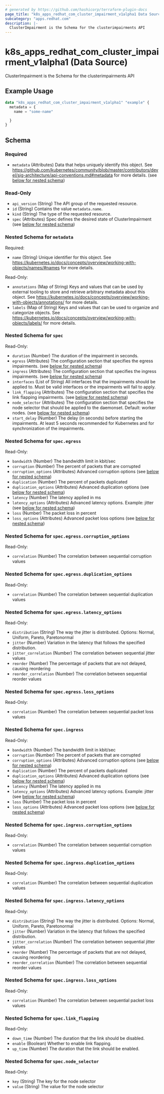 ```yaml
---
# generated by https://github.com/hashicorp/terraform-plugin-docs
page_title: "k8s_apps_redhat_com_cluster_impairment_v1alpha1 Data Source - terraform-provider-k8s"
subcategory: "apps.redhat.com"
description: |-
  ClusterImpairment is the Schema for the clusterimpairments API
---
```


# k8s_apps_redhat_com_cluster_impairment_v1alpha1 (Data Source)

ClusterImpairment is the Schema for the clusterimpairments API

## Example Usage

```terraform
data "k8s_apps_redhat_com_cluster_impairment_v1alpha1" "example" {
  metadata = {
    name = "some-name"

  }
}
```

<!-- schema generated by tfplugindocs -->
## Schema

### Required

- `metadata` (Attributes) Data that helps uniquely identify this object. See https://github.com/kubernetes/community/blob/master/contributors/devel/sig-architecture/api-conventions.md#metadata for more details. (see [below for nested schema](#nestedatt--metadata))

### Read-Only

- `api_version` (String) The API group of the requested resource.
- `id` (String) Contains the value `metadata.name`.
- `kind` (String) The type of the requested resource.
- `spec` (Attributes) Spec defines the desired state of ClusterImpairment (see [below for nested schema](#nestedatt--spec))

<a id="nestedatt--metadata"></a>
### Nested Schema for `metadata`

Required:

- `name` (String) Unique identifier for this object. See https://kubernetes.io/docs/concepts/overview/working-with-objects/names/#names for more details.

Read-Only:

- `annotations` (Map of String) Keys and values that can be used by external tooling to store and retrieve arbitrary metadata about this object. See https://kubernetes.io/docs/concepts/overview/working-with-objects/annotations/ for more details.
- `labels` (Map of String) Keys and values that can be used to organize and categorize objects. See https://kubernetes.io/docs/concepts/overview/working-with-objects/labels/ for more details.


<a id="nestedatt--spec"></a>
### Nested Schema for `spec`

Read-Only:

- `duration` (Number) The duration of the impairment in seconds.
- `egress` (Attributes) The configuration section that specifies the egress impairments. (see [below for nested schema](#nestedatt--spec--egress))
- `ingress` (Attributes) The configuration section that specifies the ingress impairments. (see [below for nested schema](#nestedatt--spec--ingress))
- `interfaces` (List of String) All interfaces that the impairments should be applied to. Must be valid interfaces or the impairments will fail to apply.
- `link_flapping` (Attributes) The configuration section that specifies the link flapping impairments. (see [below for nested schema](#nestedatt--spec--link_flapping))
- `node_selector` (Attributes) The configuration section that specifies the node selector that should be applied to the daemonset. Default: worker nodes. (see [below for nested schema](#nestedatt--spec--node_selector))
- `start_delay` (Number) The delay (in seconds) before starting the impairments. At least 5 seconds recommended for Kubernetes and for synchronization of the impairments.

<a id="nestedatt--spec--egress"></a>
### Nested Schema for `spec.egress`

Read-Only:

- `bandwidth` (Number) The bandwidth limit in kbit/sec
- `corruption` (Number) The percent of packets that are corrupted
- `corruption_options` (Attributes) Advanced corruption options (see [below for nested schema](#nestedatt--spec--egress--corruption_options))
- `duplication` (Number) The percent of packets duplicated
- `duplication_options` (Attributes) Advanced duplication options (see [below for nested schema](#nestedatt--spec--egress--duplication_options))
- `latency` (Number) The latency applied in ms
- `latency_options` (Attributes) Advanced latency options. Example: jitter (see [below for nested schema](#nestedatt--spec--egress--latency_options))
- `loss` (Number) The packet loss in percent
- `loss_options` (Attributes) Advanced packet loss options (see [below for nested schema](#nestedatt--spec--egress--loss_options))

<a id="nestedatt--spec--egress--corruption_options"></a>
### Nested Schema for `spec.egress.corruption_options`

Read-Only:

- `correlation` (Number) The correlation between sequential corruption values


<a id="nestedatt--spec--egress--duplication_options"></a>
### Nested Schema for `spec.egress.duplication_options`

Read-Only:

- `correlation` (Number) The correlation between sequential duplication values


<a id="nestedatt--spec--egress--latency_options"></a>
### Nested Schema for `spec.egress.latency_options`

Read-Only:

- `distribution` (String) The way the jitter is distributed. Options: Normal, Uniform, Pareto, Paretonormal
- `jitter` (Number) Variation in the latency that follows the specified distribution.
- `jitter_correlation` (Number) The correlation between sequential jitter values
- `reorder` (Number) The percentage of packets that are not delayed, causing reordering
- `reorder_correlation` (Number) The correlation between sequential reorder values


<a id="nestedatt--spec--egress--loss_options"></a>
### Nested Schema for `spec.egress.loss_options`

Read-Only:

- `correlation` (Number) The correlation between sequential packet loss values



<a id="nestedatt--spec--ingress"></a>
### Nested Schema for `spec.ingress`

Read-Only:

- `bandwidth` (Number) The bandwidth limit in kbit/sec
- `corruption` (Number) The percent of packets that are corrupted
- `corruption_options` (Attributes) Advanced corruption options (see [below for nested schema](#nestedatt--spec--ingress--corruption_options))
- `duplication` (Number) The percent of packets duplicated
- `duplication_options` (Attributes) Advanced duplication options (see [below for nested schema](#nestedatt--spec--ingress--duplication_options))
- `latency` (Number) The latency applied in ms
- `latency_options` (Attributes) Advanced latency options. Example: jitter (see [below for nested schema](#nestedatt--spec--ingress--latency_options))
- `loss` (Number) The packet loss in percent
- `loss_options` (Attributes) Advanced packet loss options (see [below for nested schema](#nestedatt--spec--ingress--loss_options))

<a id="nestedatt--spec--ingress--corruption_options"></a>
### Nested Schema for `spec.ingress.corruption_options`

Read-Only:

- `correlation` (Number) The correlation between sequential corruption values


<a id="nestedatt--spec--ingress--duplication_options"></a>
### Nested Schema for `spec.ingress.duplication_options`

Read-Only:

- `correlation` (Number) The correlation between sequential duplication values


<a id="nestedatt--spec--ingress--latency_options"></a>
### Nested Schema for `spec.ingress.latency_options`

Read-Only:

- `distribution` (String) The way the jitter is distributed. Options: Normal, Uniform, Pareto, Paretonormal
- `jitter` (Number) Variation in the latency that follows the specified distribution.
- `jitter_correlation` (Number) The correlation between sequential jitter values
- `reorder` (Number) The percentage of packets that are not delayed, causing reordering
- `reorder_correlation` (Number) The correlation between sequential reorder values


<a id="nestedatt--spec--ingress--loss_options"></a>
### Nested Schema for `spec.ingress.loss_options`

Read-Only:

- `correlation` (Number) The correlation between sequential packet loss values



<a id="nestedatt--spec--link_flapping"></a>
### Nested Schema for `spec.link_flapping`

Read-Only:

- `down_time` (Number) The duration that the link should be disabled.
- `enable` (Boolean) Whether to enable link flapping.
- `up_time` (Number) The duration that the link should be enabled.


<a id="nestedatt--spec--node_selector"></a>
### Nested Schema for `spec.node_selector`

Read-Only:

- `key` (String) The key for the node selector
- `value` (String) The value for the node selector
